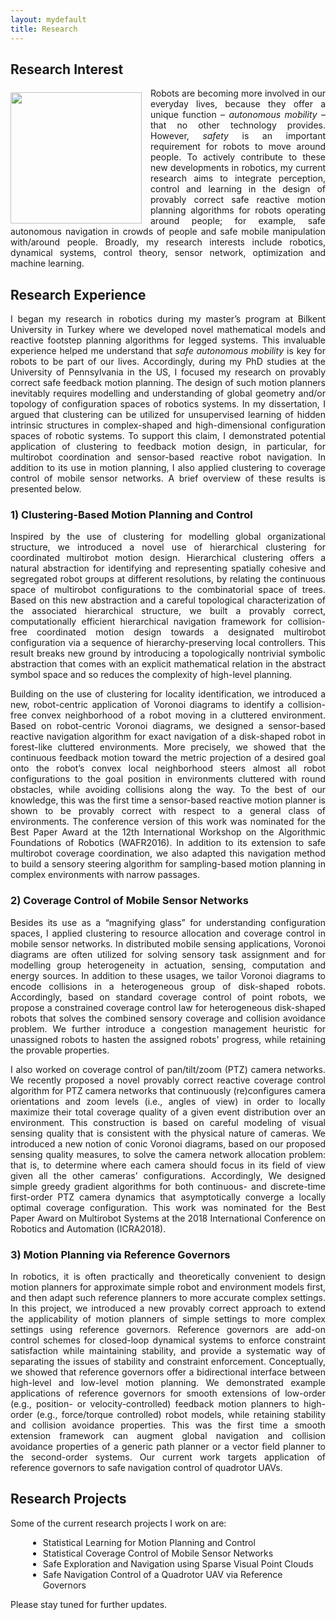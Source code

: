 ```yaml
---
layout: mydefault
title: Research
---
```


## Research Interest

<div >
<img src="{{ site.url }}/assets/RobotsInOurEverydayLives.png" style="height:210px;float:left;margin-top:0.5em;padding-right:1em;">  
<p style="text-align:justify">  
Robots are becoming more involved in our everyday lives, because they offer a unique function – <em>autonomous mobility</em> – that no other technology provides. However, <em>safety</em> is an important requirement for robots to move around people. To actively contribute to these new developments in robotics, my current research aims to integrate perception, control and learning in the design of provably correct safe reactive motion planning algorithms for robots operating around people; for example, safe autonomous navigation in crowds of people and safe mobile manipulation with/around people. Broadly, my research interests include robotics, dynamical systems, control theory, sensor network, optimization and machine learning. 
</p>
</div>  

## Research Experience

<div>
  <p style="text-align:justify;"> 
I began my research in robotics during my master’s program at Bilkent University in Turkey where we developed novel mathematical models and reactive footstep planning algorithms for legged systems. This invaluable experience helped me understand that <em>safe autonomous mobility</em> is key for robots to be part of our lives. Accordingly, during my PhD studies at the University of Pennsylvania in the US, I focused my research on provably correct safe feedback motion planning.  The design of such motion planners inevitably requires modelling and understanding of global geometry and/or topology of configuration spaces of robotics systems. In my dissertation, I argued that clustering can be utilized for unsupervised learning of hidden intrinsic structures in complex-shaped and high-dimensional configuration spaces of robotic systems. To support this claim, I demonstrated potential application of clustering to feedback motion design, in particular, for multirobot coordination and sensor-based reactive robot navigation. In addition to its use in motion planning, I also applied clustering to coverage control of mobile sensor networks. A brief overview of these results is presented below.   
  </p>  
</div>

### 1) Clustering-Based Motion Planning and Control

<div>
  <p style="text-align:justify;"> 
Inspired by the use of clustering for modelling global organizational structure, we introduced a novel use of hierarchical clustering for coordinated multirobot motion design. Hierarchical clustering offers a natural abstraction for identifying and representing spatially cohesive and segregated robot groups at different resolutions, by relating the continuous space of multirobot configurations to the combinatorial space of trees. Based on this new abstraction and a careful topological characterization of the associated hierarchical structure, we built a provably correct, computationally efficient hierarchical navigation framework for collision-free coordinated motion design towards a designated multirobot configuration via a sequence of hierarchy-preserving local controllers. This result breaks new ground by introducing a topologically nontrivial symbolic abstraction that comes with an explicit mathematical relation in the abstract symbol space and so reduces the complexity of high-level planning.
  </p>
</div>

<div>
  <p style="text-align:justify;"> 
Building on the use of clustering for locality identification, we introduced a new, robot-centric application of Voronoi diagrams to identify a collision-free convex neighborhood of a robot moving in a cluttered environment. Based on robot-centric Voronoi diagrams, we designed a sensor-based reactive navigation algorithm for exact navigation of a disk-shaped robot in forest-like cluttered environments. More precisely, we showed that the continuous feedback motion toward the metric projection of a desired goal onto the robot’s convex local neighborhood steers almost all robot configurations to the goal position in environments cluttered with round obstacles, while avoiding collisions along the way. To the best of our knowledge, this was the first time a sensor-based reactive motion planner is shown to be provably correct with respect to a general class of environments. The conference version of this work was nominated for the Best Paper Award at the 12th International Workshop on the Algorithmic Foundations of Robotics (WAFR2016).  In addition to its extension to safe multirobot coverage coordination, we also adapted this navigation method to build a sensory steering algorithm for sampling-based motion planning in complex environments with narrow passages.
  </p>
</div>
  

### 2) Coverage Control of Mobile Sensor Networks

<div>
  <p style="text-align:justify;"> 
Besides its use as a “magnifying glass” for understanding configuration spaces, I applied clustering to resource allocation and coverage control in mobile sensor networks. In distributed mobile sensing applications, Voronoi diagrams are often utilized for solving sensory task assignment and for modelling group heterogeneity in actuation, sensing, computation and energy sources. In addition to these usages, we tailor Voronoi diagrams to encode collisions in a heterogeneous group of disk-shaped robots. Accordingly, based on standard coverage control of point robots, we propose a constrained coverage control law for heterogeneous disk-shaped robots that solves the combined sensory coverage and collision avoidance problem. We further introduce a congestion management heuristic for unassigned robots to hasten the assigned robots' progress, while retaining the provable properties.
  </p>
</div>  

<div>
  <p style="text-align:justify;"> 
I also worked on coverage control of pan/tilt/zoom (PTZ) camera networks. We recently proposed a novel provably correct reactive coverage control algorithm for PTZ camera networks that continuously (re)configures camera orientations and zoom levels (i.e., angles of view) in order to locally maximize their total coverage quality of a given event distribution over an environment. This construction is based on careful modeling of visual sensing quality that is consistent with the physical nature of cameras. We introduced a new notion of conic Voronoi diagrams, based on our proposed sensing quality measures, to solve the camera network allocation problem: that is, to determine where each camera should focus in its field of view given all the other cameras’ configurations. Accordingly, We designed simple greedy gradient algorithms for both continuous- and discrete-time first-order PTZ camera dynamics that asymptotically converge a locally optimal coverage configuration. This work was nominated for the Best Paper Award on Multirobot Systems at the 2018 International Conference on Robotics and Automation (ICRA2018). 
  </p>
</div>  

### 3) Motion Planning via Reference Governors 

<div>
  <p style="text-align:justify;"> 
In robotics, it is often practically and theoretically convenient to design motion planners for approximate simple robot and environment models first, and then adapt such reference planners to more accurate complex settings. In this project, we introduced a new provably correct approach to extend the applicability of motion planners of simple settings to more complex settings using reference governors. Reference governors are add-on control schemes for closed-loop dynamical systems to enforce constraint satisfaction while maintaining stability, and provide a systematic way of separating the issues of stability and constraint enforcement. Conceptually, we showed that reference governors offer a bidirectional interface between high-level and low-level motion planning. We demonstrated example applications of reference governors for smooth extensions of low-order (e.g., position- or velocity-controlled) feedback motion planners to high-order (e.g., force/torque controlled) robot models, while retaining stability and collision avoidance properties. This was the first time a smooth extension framework can augment global navigation and collision avoidance properties of a generic path planner or a vector field planner to the second-order systems. Our current work targets application of reference governors to safe navigation control of quadrotor UAVs.
  </p>
</div>

## Research Projects

Some of the current research projects I work on are:

<ul style="margin-left:2em">
  <li> Statistical Learning for Motion Planning and Control </li>
  <li> Statistical Coverage Control of Mobile Sensor Networks </li>
  <li> Safe Exploration and Navigation using Sparse Visual Point Clouds </li>
  <li> Safe Navigation Control of a Quadrotor UAV via Reference Governors </li>
</ul>    

Please stay tuned for further updates.


